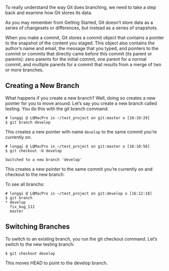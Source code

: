 To really understand the way Git does branching, we need to take a step back and examine how Git stores its data.

As you may remember from Getting Started, Git doesn’t store data as a series of changesets or differences, but instead as a series of snapshots.

When you make a commit, Git stores a commit object that contains a pointer to the snapshot of the content you staged. This object also contains the author’s name and email, the message that you typed, and pointers to the commit or commits that directly came before this commit (its parent or parents): zero parents for the initial commit, one parent for a normal commit, and multiple parents for a commit that results from a merge of two or more branches.

## Creating a New Branch
What happens if you create a new branch? Well, doing so creates a new pointer for you to move around. Let’s say you create a new branch called testing. You do this with the git branch command:
```
# longqi @ LQMacPro in ~/test_project on git:master o [16:10:29]
$ git branch develop
```

This creates a new pointer with name `develop` to the same commit you’re currently on.
```
# longqi @ LQMacPro in ~/test_project on git:master o [16:10:58]
$ git checkout -b develop

Switched to a new branch 'develop'
```
This creates a new pointer to the same commit you’re currently on and checkout to the new branch.

To see all branchs:
```
# longqi @ LQMacPro in ~/test_project on git:develop o [16:12:18]
$ git branch
* develop
  fix_bug_112
  master
```

## Switching Branches
To switch to an existing branch, you run the git checkout command. Let’s switch to the new testing branch:
```
$ git checkout develop
```
This moves HEAD to point to the develop branch.